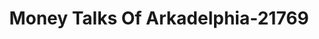 ---
f_zip-code: 71923
f_state-code: AR
title: Money Talks Of Arkadelphia-21769
f_phone: 870-246-2672
f_city-only: Arkadelphia
f_address: 1520 Pine Street Arkadelphia
f_location-unique-id: '21769'
slug: money-talks-of-arkadelphia-21769
updated-on: '2024-05-30T13:46:58.046Z'
created-on: '2024-05-30T13:36:59.803Z'
published-on: '2024-05-30T13:54:32.469Z'
f_city-state: cms/city/arkadelphia-ar.md
f_company: cms/company/money-talks-of-arkadelphia.md
f_state: cms/state/arkansas.md
layout: '[payday-loan].html'
tags: payday-loan
---